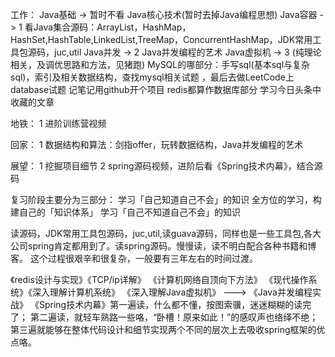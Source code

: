工作：
Java基础 -> 暂时不看 Java核心技术(暂时去掉Java编程思想)
Java容器 -> 1 看Java集合源码：ArrayList，HashMap，HashSet,HashTable,LinkedList,TreeMap，ConcurrentHashMap，JDK常用工具包源码，juc,util
Java并发 -> 2 Java并发编程的艺术
Java虚拟机 -> 3 (纯理论相关，及调优思路和方法，见猪跑)
MySQL的哪部分：手写sql(基本sql与复杂sql)，索引及相关数据结构，查找mysql相关试题
，最后去做LeetCode上database试题
记笔记用github开个项目
redis都算作数据库部分
学习今日头条中收藏的文章

地铁：
1 进阶训练营视频

回家：
1 数据结构和算法：剑指offer，玩转数据结构，Java并发编程的艺术

展望：
1 挖掘项目细节
2 spring源码视频，进阶后看《Spring技术内幕》，结合源码

复习阶段主要分为三部分： 
学习「自己知道自己不会」的知识 
全方位的学习，构建自己的「知识体系」 
学习「自己不知道自己不会」的知识 


读源码，JDK常用工具包源码，juc,util,读guava源码，同样也是一些工具包,各大公司spring肯定都用到了。读spring源码。慢慢读，读不明白配合各种书籍和博客。
这个过程很艰辛和很复杂，一般要有三年左右的时间过渡。

《redis设计与实现》《TCP/ip详解》 《计算机网络自顶向下方法》
《现代操作系统》《深入理解计算机系统》
《深入理解Java虚拟机》 ---> 《Java并发编程实战》
《Spring技术内幕》第一遍读，什么都不懂，按图索骥，迷迷糊糊的读完了；
第二遍读，就轻车熟路一些咯，“卧槽！原来如此！”的感叹声也络绎不绝；
第三遍就能够在整体代码设计和细节实现两个不同的层次上去吸收spring框架的优点咯。